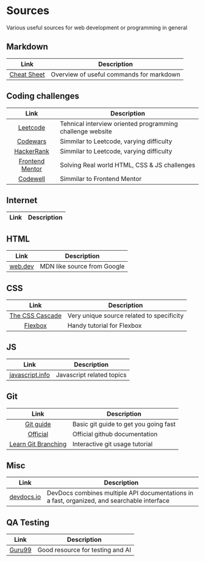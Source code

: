 # Sources
Various useful sources for web development or programming in general

## Markdown
| Link | Description |
| :-------------: | ------------- |
|[Cheat Sheet](https://www.markdownguide.org/cheat-sheet/)| Overview of useful commands for markdown|

## Coding challenges
| Link | Description |
| :-------------: | ------------- |
|[Leetcode](https://leetcode.com/)| Tehnical interview oriented  programming challenge website | 
|[Codewars](https://www.codewars.com) | Simmilar to Leetcode, varying difficulty | 
|[HackerRank](https://www.hackerrank.com/) | Simmilar to Leetcode, varying difficulty | 
|[Frontend Mentor](https://www.frontendmentor.io/home)| Solving Real world HTML, CSS & JS challenges | 
|[Codewell](https://www.codewell.cc/)| Simmilar to Frontend Mentor  | 


## Internet
| Link | Description |
| :-------------: | ------------- |

## HTML
| Link | Description |
| :-------------: | ------------- |
|[web.dev](https://web.dev/learn/)| MDN like source from Google |



## CSS
| Link | Description |
| :-------------: | ------------- |
|[The CSS Cascade](https://wattenberger.com/blog/css-cascade)| Very unique source related to specificity|
|[Flexbox](https://www.internetingishard.com/html-and-css/flexbox/)|Handy tutorial for Flexbox|


## JS
| Link | Description |
| :-------------: | ------------- |
|[javascript.info](https://javascript.info/)| Javascript related topics |

## Git
| Link | Description |
| :-------------: | ------------- |
|[Git guide](http://rogerdudler.github.io/git-guide/) | Basic git guide to get you going fast |
|[Official](https://docs.github.com/en/get-started/quickstart/git-and-github-learning-resources)| Official github documentation |
|[Learn Git Branching](https://learngitbranching.js.org/)|Interactive git usage tutorial|

## Misc
| Link | Description |
| :-------------: | ------------- |
|[devdocs.io](https://devdocs.io/)|DevDocs combines multiple API documentations in a fast, organized, and searchable interface|
## QA Testing
| Link | Description |
| :-------------: | ------------- |
|[Guru99](https://www.guru99.com/)| Good resource for testing and AI|












